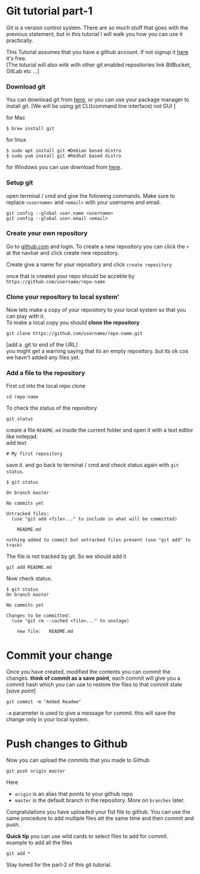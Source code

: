 # Git tutorial part-1

Git is a version control system. There are so much stuff that goes with the previous statement, 
but in this tutorial I will walk you how you can use it practically.

This Tutorial assumes that you have a github account. if not signup it [here](https://github.com/join?source=code-freaks.github.io) it's free.<br>
[The toturial will also witk with other git enabled repositories link BitBucket, GitLab etc ...]

### Download git
You can download git from [here](https://git-scm.com/), or you can use your package manager to install git.
[We will be using git CLI(command line interface) not GUI ]

for Mac
```
$ brew install git
```
for linux
```
$ sudo apt install git #Debian based distro
$ sudo yum install git #Redhat based distro
```
for Windows you can use download from [here](http://gitforwindows.org/).

### Setup git

open terminal / cmd and give the following commands.
Make sure to replace `<username>` and `<email>` with your username and email.
```
git config --global user.name <username>
git config --global user.email <email>
```

### Create your own repository

Go to [github.com](www.github.com) and login.
To create a new repository you can click the `+` at the navbar and click create new repository.

Create give a name for your repository and click `create repository`

once that is created your repo should be acceble by `https://github.com/username/repo-name`

### Clone your repository to local system'

Now lets make a copy of your repository to your local system so that you can play with it.<br>
To make a local copy you should **clone the repository**

```
git clone https://github.com/username/repo-name.git
``` 
[add a .git to end of the URL]<br>
you might get a warning saying that its an empty repository. but its ok cos we havn't added any files yet.

### Add a file to the repository
First cd into the local repo clone

```
cd repo-name
```

To check the status of the repository

```
git status
```

create a file `README.md` inside the current folder and open it with a text editor like notepad.<br>
add text 
```
# My first repository
```
save it. and go back to terminal / cmd and check status again with `git status`.
```
$ git status

On branch master

No commits yet

Untracked files:
  (use "git add <file>..." to include in what will be committed)

	README.md

nothing added to commit but untracked files present (use "git add" to track)
```

The file is not tracked by git. So we should add it 
```
git add README.md
```
Now check status.
```
$ git status
On branch master

No commits yet

Changes to be committed:
  (use "git rm --cached <file>..." to unstage)

	new file:   README.md
```

# Commit your change
Once you have created, modified the contents you can commit the changes.
**think of commit as a save point**, each commit will give you a commit hash which you can use to restore the files to that commit state [*save point*] <br>
```
git commit -m "Added Readme"
```
`-m` parameter is used to give a message for commit.
this will save the change only in your local system.

# Push changes to Github
Now you can upload the commits that you made to Github
```
git push origin master
```
Here 
* `origin` is an alias that points to your github repo
* `master` is the default branch in the repository. More on `branches` later.

Congratulations you have uploaded your fist file to github. You can use the same procedure to add multiple files att the same time and then commit and push.

**Quick tip** you can use wild cards to select files to add for commit.<br>
example to add all the files
```
git add *
```
Stay tuned for the part-2 of this git tutorial.